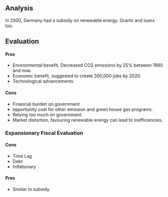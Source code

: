 ## Analysis
in 2000, Germany had a subsidy on renewable energy. Grants and loans too.
## Evaluation
#### Pros
- Environmental benefit. Decreased CO2 emissions by 25% between 1990 and now.
- Economic benefit, suggested to create 300,000 jobs by 2020.
- Technological advancements
#### Cons
- Financial burden on government
- opportunity cost for other emission and green house gas programs.
- Relying too much on government.
- Market distortion, favouring renewable energy can lead to inefficiencies.
### Expansionary Fiscal Evaluation
#### Cons
- Time Lag
- Debt
- Inflationary
#### Pros
- Similar to subsidy.
